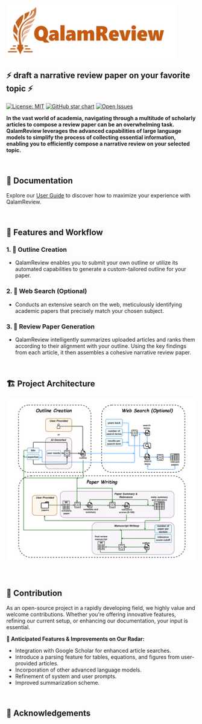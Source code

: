 <img src="files/logo.png" width="450" height="140">

## ⚡ **draft a narrative review paper on your favorite topic** ⚡

[![License: MIT](https://img.shields.io/badge/License-MIT-yellow.svg)](https://opensource.org/licenses/MIT)
[![GitHub star chart](https://img.shields.io/github/stars/Ahmed-0357/wafer_fault_detection?style=social)](https://star-history.com/#Ahmed-0357/wafer_fault_detection)
[![Open Issues](https://img.shields.io/github/issues-raw/Ahmed-0357/wafer_fault_detection)](https://github.com/Ahmed-0357/wafer_fault_detection/issues)

**In the vast world of academia, navigating through a multitude of scholarly articles to compose a review paper can be an overwhelming task. QalamReview leverages the advanced capabilities of large language models to simplify the process of collecting essential information, enabling you to efficiently compose a narrative review on your selected topic.**

<br>

## **📖 Documentation**

Explore our [User Guide](docs/user_guide.md) to discover how to maximize your experience with QalamReview.

<br>

## **🚀 Features and Workflow**

### **1. 📝 Outline Creation**

- QalamReview enables you to submit your own outline or utilize its automated capabilities to generate a custom-tailored outline for your paper.

### **2. 🔎 Web Search (Optional)**

- Conducts an extensive search on the web, meticulously identifying academic papers that precisely match your chosen subject.
  
### **3. 📜 Review Paper Generation**

- QalamReview intelligently summarizes uploaded articles and ranks them according to their alignment with your outline. Using the key findings from each article, it then assembles a cohesive narrative review paper.

<br>

## **🏗️ Project Architecture**

![sketch](./docs/pics/project_architecture.png)

<br>

## **🤝 Contribution**

As an open-source project in a rapidly developing field, we highly value and welcome contributions. Whether you're offering innovative features, refining our current setup, or enhancing our documentation, your input is essential.

**🎯 Anticipated Features & Improvements on Our Radar:**

- Integration with Google Scholar for enhanced article searches.
- Introduce a parsing feature for tables, equations, and figures from user-provided articles.
- Incorporation of other advanced language models.
- Refinement of system and user prompts.
- Improved summarization scheme.

<br>

## **🎉 Acknowledgements**
